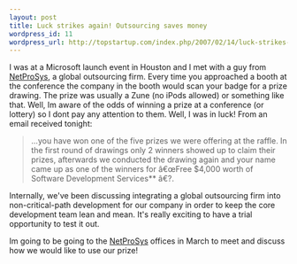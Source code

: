 ```yaml
--- 
layout: post
title: Luck strikes again! Outsourcing saves money
wordpress_id: 11
wordpress_url: http://topstartup.com/index.php/2007/02/14/luck-strikes-again-outsourcing-saves-money/
---
```

I was at a Microsoft launch event in Houston and I met with a guy from <a href="http://netprosys.com/">NetProSys</a>, a global outsourcing firm. Every time you approached a booth at the conference the company in the booth would scan your badge for a prize drawing. The prize was usually a Zune (no iPods allowed) or something like that. Well, Im aware of the odds of winning a prize at a conference (or lottery) so I dont pay any attention to them. Well, I was in luck! From an email received tonight:

<blockquote>...you have won one of the five prizes we were offering at the raffle. In the first round of drawings only 2 winners showed up to claim their prizes, afterwards we conducted the drawing again and your name came up as one of the winners for â€œFree $4,000 worth of Software Development Services** â€?.</blockquote>

Internally, we've been discussing integrating a global outsourcing firm into non-critical-path development for our company in order to keep the core development team lean and mean. It's really exciting to have a trial opportunity to test it out.

Im going to be going to the <a href="http://netprosys.com/">NetProSys</a> offices in March to meet and discuss how we would like to use our prize!
